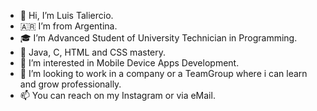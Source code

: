 - 👋 Hi, I’m Luis Taliercio.
- 🇦🇷  I’m from Argentina.
- 🎓 I’m Advanced Student of University Technician in Programming.
- 🌱 Java, C, HTML and CSS mastery.
- 👀 I’m interested in Mobile Device Apps Development.
- 💞️ I’m looking to work in a company or a TeamGroup where i can learn and grow professionally.
- 📫 You can reach on my Instagram or via eMail.

<!---
LuisTali/LuisTali is a ✨ special ✨ repository because its `README.md` (this file) appears on your GitHub profile.
You can click the Preview link to take a look at your changes.
--->
